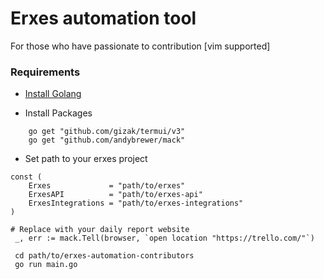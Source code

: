# Erxes automation tool

For those who have passionate to contribution
[vim supported]

### Requirements
- [Install Golang](https://golang.org/doc/install)

- Install Packages
```
	go get "github.com/gizak/termui/v3"
	go get "github.com/andybrewer/mack"
```
- Set path to your erxes project
```
const (
	Erxes             = "path/to/erxes"
	ErxesAPI          = "path/to/erxes-api"
	ErxesIntegrations = "path/to/erxes-integrations"
)
```

```
# Replace with your daily report website
 _, err := mack.Tell(browser, `open location "https://trello.com/"`)
```

```
 cd path/to/erxes-automation-contributors
 go run main.go
```
